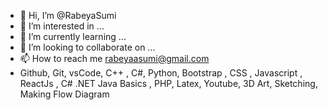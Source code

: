 - 👋 Hi, I’m @RabeyaSumi
- 👀 I’m interested in ...
- 🌱 I’m currently learning ...
- 💞️ I’m looking to collaborate on ...
- 📫 How to reach me rabeyaasumi@gmail.com
- Github, Git, vsCode, C++ , C#, Python, Bootstrap , CSS , Javascript , ReactJs , C# .NET
    Java Basics ,   PHP, Latex,
    Youtube, 3D Art, Sketching, Making Flow Diagram


<!---
RabeyaSumi/RabeyaSumi is a ✨ special ✨ repository because its `README.md` (this file) appears on your GitHub profile.
You can click the Preview link to take a look at your changes.
--->
